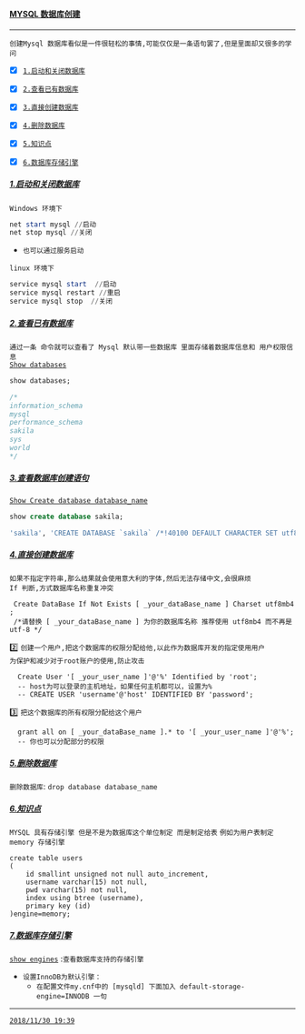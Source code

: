 #### <a id="top" href="#top"> MYSQL 数据库创建  </a> 

----
`创建Mysql 数据库看似是一件很轻松的事情,可能仅仅是一条语句罢了,但是里面却又很多的学问`

- [x] [`1.启动和关闭数据库`](#start)
- [x] [`2.查看已有数据库`](#show)
- [x] <a href="#createDataBase">`3.直接创建数据库`</a>
- [x] [`4.删除数据库`](#drop)
- [x] [`5.知识点`](#engine)
- [x] [`6.数据库存储引擎`](#storage)


##### [1.启动和关闭数据库](#top) <b id="start"></b> 
`Windows 环境下`
```powershell
net start mysql //启动
net stop mysql //关闭
```
* `也可以通过服务启动`

`linux 环境下`
```powershell
service mysql start  //启动
service mysql restart //重启
service mysql stop  //关闭
```
##### [2.查看已有数据库](#top) <b id="show"></b> 
`通过一条 命令就可以查看了 Mysql 默认带一些数据库 里面存储着数据库信息和 用户权限信息` <br/>
[`Show databases`](#top)
```sql
show databases;

/*
information_schema
mysql
performance_schema
sakila
sys
world
*/
```
#####  [3.查看数据库创建语句](#top)  

[`Show Create database database_name`](#top)

```sql
show create database sakila;

'sakila', 'CREATE DATABASE `sakila` /*!40100 DEFAULT CHARACTER SET utf8mb4 COLLATE utf8mb4_0900_ai_ci */'
```

#####  <a id="top" href="#createDataBase">4.直接创建数据库 </a>  
 `如果不指定字符串,那么结果就会使用意大利的字体,然后无法存储中文,会很麻烦` <br/>
 `If 判断,方式数据库名称重复冲突` <br/>
```mysql
 Create DataBase If Not Exists [ _your_dataBase_name ] Charset utf8mb4 ; 
 /*请替换 [ _your_dataBase_name ] 为你的数据库名称 推荐使用 utf8mb4 而不再是utf-8 */
```
:two: `创建一个用户,把这个数据库的权限分配给他,以此作为数据库开发的指定使用用户`<br/>
      `为保护和减少对于root账户的使用,防止攻击` <br/>
```mysql
  Create User '[ _your_user_name ]'@'%' Identified by 'root';
  -- host为可以登录的主机地址，如果任何主机都可以，设置为%
  -- CREATE USER 'username'@'host' IDENTIFIED BY 'password';
```
:three: `把这个数据库的所有权限分配给这个用户`
```mysql
  grant all on [ _your_dataBase_name ].* to '[ _your_user_name ]'@'%';
  -- 你也可以分配部分的权限
```
#####  [5.删除数据库](#top) <b id="drop"></b> 
`删除数据库`: `drop database database_name`

#####  [6.知识点](#top) <b id="engine"></b> 
`MYSQL 具有存储引擎 但是不是为数据库这个单位制定 而是制定给表` `例如为用户表制定 memory 存储引擎`

```mysql
create table users
(
    id smallint unsigned not null auto_increment,
    username varchar(15) not null,
    pwd varchar(15) not null,
    index using btree (username),
    primary key (id)
)engine=memory;
```

#####  [7.数据库存储引擎](#top) <b id="storage"></b> 
[`show engines`](#top) :`查看数据库支持的存储引擎`

* `设置InnoDB为默认引擎：`
  * `在配置文件my.cnf中的 [mysqld] 下面加入 default-storage-engine=INNODB 一句`

------

[`2018/11/30 19:39`](#top)

